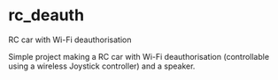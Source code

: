 # rc_deauth
RC car with Wi-Fi deauthorisation

Simple project making a RC car with Wi-Fi deauthorisation (controllable using a wireless Joystick controller) and a speaker.
